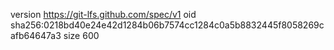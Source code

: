 version https://git-lfs.github.com/spec/v1
oid sha256:0218bd40e24e42d1284b06b7574cc1284c0a5b8832445f8058269cafb64647a3
size 600
